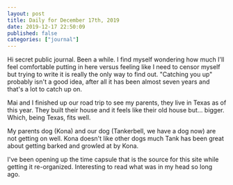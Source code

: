 ```yaml
---
layout: post
title: Daily for December 17th, 2019
date: 2019-12-17 22:50:09
published: false
categories: ["journal"]
---
```


Hi secret public journal. Been a while. I find myself wondering how much I'll
feel comfortable putting in here versus feeling like I need to censor myself
but trying to write it is really the only way to find out. "Catching you up"
probably isn't a good idea, after all it has been almost seven years and that's
a lot to catch up on.

Mai and I finished up our road trip to see my parents, they live in Texas as of
this year. They built their house and it feels like their old house but...
bigger. Which, being Texas, fits well.

My parents dog (Kona) and our dog (Tankerbell, we have a dog now) are not
getting on well. Kona doesn't like other dogs much Tank has been great about
getting barked and growled at by Kona.

I've been opening up the time capsule that is the source for this site while
getting it re-organized. Interesting to read what was in my head so long ago.
